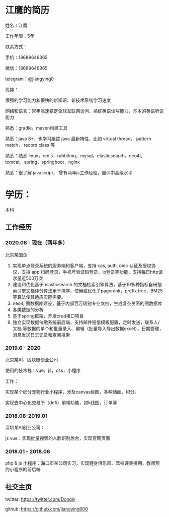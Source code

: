 # 江鹰的简历

姓名：江鹰

工作年限：5年

联系方式：

手机：18689646365

微信：18689646365

telegram：@jiangying0

优势：

很强的学习能力和很快的新知识、新技术系统学习速度

网络和语言：常年高速稳定全球互联网访问，熟练英语读写能力，基本的英语听说能力

熟悉：gradle，maven构建工具

熟悉：java 8+，也学习跟踪 java 最新特性，比如 virtual thread， pattern match， record class 等

熟悉：熟悉 linux，redis，rabbitmq，mysql，elasticsearch，neo4j，tomcat，spring，springboot，nginx

熟悉：很了解 javascript， 曾有两年js工作经验，自评中高级水平

# 学历：
本科

## 工作经历

### 2020.08 - 现在（两年多）

北京某国企

1. 实现单点登录系统的服务端和客户端，支持 cas, auth, oidc 认证及授权协议，支持 app 扫码登录，手机号验证码登录，ip登录等功能，支持每日http请求量近500万次
2. 建设和优化基于 elasticsearch 的文档检索引擎算法，基于10多种指标自研搜索引擎文档评分算法用于排序，使用或优化了pagerank，prefix tree，BM25等算法使其适应实际需要。
3. neo4j 图数据库建设，基于内部百万级别专业文档，生成复杂关系的图数据库
4. 各类数据的分析
5. 基于spring框架，开发crud接口项目
6. 独立实现数据催缴系统前后端，支持邮件短信模板配置，定时发送，联系人/文档 等数据的单个和批量录入、编辑（批量导入导出数据excel），日期管理，消息发送日志记录和查阅搜索


### 2019.6 - 2020

北京某AI、区块链创业公司

使用的技术栈：vue，js，css，小程序

工作：

实现某个细分宠物行业小程序，涉及canvas绘图，多种动画，积分。

实现去中心化交易所（defi）前端功能，如k线图，订单簿

### 2018.08-2019.01

深圳某AI创业公司：

js vue：实现批量视频的人脸识别后台，实现官网页面


### 2018.01 - 2018.06

php & js 小程序：海口市某公司实习，实现健身俱乐部、驾校课表排期，教师预约小程序的前后端

## 社交主页
twitter: https://twitter.com/Dongjy_

github: https://github.com/jiangying000
